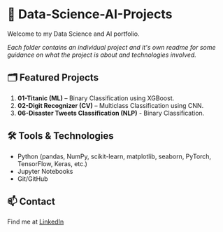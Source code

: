 <div align="center">
     <img src = "">
</div>

# 🧠 Data-Science-AI-Projects

Welcome to my Data Science and AI portfolio.

*Each folder contains an individual project and it's own readme for some guidance on what the project is about and technologies involved.*

## 🗂️ Featured Projects
1. **01-Titanic (ML)** – Binary Classification using XGBoost.
2. **02-Digit Recognizer (CV)** – Multiclass Classification using CNN.
3. **06-Disaster Tweets Classification (NLP)** - Binary Classification.

## 🛠️ Tools & Technologies

- Python (pandas, NumPy, scikit-learn, matplotlib, seaborn, PyTorch, TensorFlow, Keras, etc.)
- Jupyter Notebooks
- Git/GitHub

## 📫 Contact

Find me at [LinkedIn](https://www.linkedin.com/in/ignacio-di-bella/)
